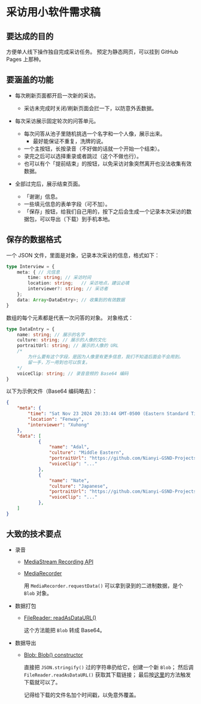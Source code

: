 # 采访用小软件需求稿

## 要达成的目的

方便单人线下操作独自完成采访任务。
预定为静态网页，可以挂到 GitHub Pages 上那种。

## 要涵盖的功能

- 每次刷新页面都开启一次新的采访。

	- 采访未完成时关闭/刷新页面会拦一下，以防意外丢数据。

- 每次采访展示固定轮次的问答单元。

	- 每次问答从池子里随机挑选一个名字和一个人像，展示出来。
		- 最好能保证不重复，洗牌的说。
	- 一个主按钮，长按录音（不好做的话就一个开始一个结束）。
	- 录完之后可以选择重录或者跳过（这个不做也行）。
	- 也可以有个「提前结束」的按钮，以免采访对象突然离开也没法收集有效数据。

- 全部过完后，展示结束页面。

	- 「谢谢」信息。
	- 一些填元信息的表单字段（可不加）。
	- 「保存」按钮，给我们自己用的，按下之后会生成一个记录本次采访的数据包，可以导出（下载）到手机本地。

## 保存的数据格式

一个 JSON 文件，里面是对象，记录本次采访的信息，格式如下：

```ts
type Interview = {
	meta: {	// 元信息
		time: string; // 采访时间
		location: string;	// 采访地点，建议必填
		interviewer?: string; // 采访者
	};
	data: Array<DataEntry>; // 收集到的有效数据
}
```

数组的每个元素都是代表一次问答的对象。
对象格式：

```ts
type DataEntry = {
	name: string; // 展示的名字
	culture: string; // 展示的人像的文化
	portraitUrl: string; // 展示的人像的 URL
	/*
		为什么要有这个字段，是因为人像里有更多信息，我们不知道后面会不会用到。
		留一手，万一用到也可以恢复。
	*/
	voiceClip: string; // 录音音频的 Base64 编码
}
```

以下为示例文件（Base64 编码略去）：

```json
{
	"meta": {
		"time": "Sat Nov 23 2024 20:33:44 GMT-0500 (Eastern Standard Time)",
		"location": "Fenway",
		"interviewer": "Xuhong"
	},
	"data": [
			{
				"name": "Adal",
				"culture": "Middle Eastern",
				"portraitUrl": "https://github.com/Nianyi-GSND-Projects/GSND-5130-GP3/Interviewing%20Application/assets/portraits/iranian-female.jpg",
				"voiceClip": "..."
			},
			{
				"name": "Nate",
				"culture": "Japanese",
				"portraitUrl": "https://github.com/Nianyi-GSND-Projects/GSND-5130-GP3/Interviewing%20Application/assets/portraits/japanese-male.jpg",
				"voiceClip": "..."
			},
	]
}
```

## 大致的技术要点

- 录音

	- [MediaStream Recording API](https://developer.mozilla.org/en-US/docs/Web/API/MediaStream_Recording_API)

	- [MediaRecorder](https://developer.mozilla.org/en-US/docs/Web/API/MediaRecorder)

		用 `MediaRecorder.requestData()` 可以拿到录到的二进制数据，是个 `Blob` 对象。

- 数据打包

	- [FileReader: readAsDataURL()](https://developer.mozilla.org/en-US/docs/Web/API/FileReader/readAsDataURL)

		这个方法能把 `Blob` 转成 Base64。

- 数据导出

	- [Blob: Blob() constructor](https://developer.mozilla.org/en-US/docs/Web/API/Blob/Blob)

		直接把 `JSON.stringify()` 过的字符串扔给它，创建一个新 `Blob`；
		然后调 `FileReader.readAsDataURL()` 获取其下载链接；
		最后按[这里](https://stackoverflow.com/a/49917066/15186859)的方法触发下载就可以了。

		记得给下载的文件名加个时间戳，以免意外覆盖。